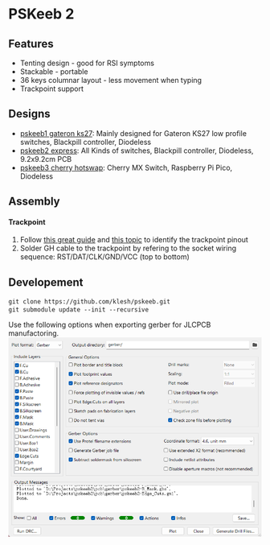 # PSKeeb 2

## Features

- Tenting design - good for RSI symptoms
- Stackable - portable
- 36 keys columnar layout - less movement when typing
- Trackpoint support

## Designs

- [pskeeb1 gateron ks27](pskeeb1_gateron_ks27): Mainly designed for Gateron KS27 low profile switches, Blackpill controller, Diodeless
- [pskeeb2 express](pskeeb2_express): All Kinds of switches, Blackpill controller, Diodeless, 9.2x9.2cm PCB
- [pskeeb3 cherry hotswap](pskeeb3_cherry_hotswap): Cherry MX Switch, Raspberry Pi Pico, Diodeless

## Assembly

#### Trackpoint

1. Follow [this great guide](https://github.com/alonswartz/trackpoint#q-how-do-i-identify-the-trackpoint-pinout) and [this topic](https://geekhack.org/index.php?topic=115912.0) to identify the trackpoint pinout
2. Solder GH cable to the trackpoint by refering to the socket wiring sequence: RST/DAT/CLK/GND/VCC (top to bottom)


## Developement

```
git clone https://github.com/klesh/pskeeb.git
git submodule update --init --recursive
```

Use the following options when exporting gerber for JLCPCB manufactoring.
![gerber options for jlcpcb](kicad6-jlc-gerber-export-options.png)